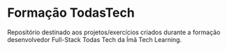 # Formação TodasTech
Repositório destinado aos projetos/exercícios criados durante a formação desenvolvedor Full-Stack Todas Tech da Ímã Tech Learning.
